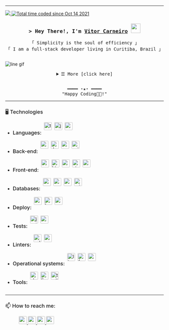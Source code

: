 
<hr/>
<a
    href="https://github.com/vitorcarneiro" 
    alt="visitors"
    target="_blank"
>
    <img src="https://gpvc.arturio.dev/vitorcarneiro" />
</a>

<a href="https://wakatime.com/@75b063fd-fc90-4981-92ec-8042466ed674">
    <img src="https://wakatime.com/badge/user/75b063fd-fc90-4981-92ec-8042466ed674.svg" alt="Total time coded since Oct 14 2021"/>
</a>

<h3 align="center">
        <samp>&gt; Hey There!, I'm
                <b><a target="_blank" href="https://www.linkedin.com/in/vitor-csdo/">Vitor Carneiro</a>
                <img src="https://raw.githubusercontent.com/kaueMarques/kaueMarques/master/hi.gif" width="30px" height="30px">
                </b>
        </samp>
</h3>

<p align="center">
    <samp>
            「 Simplicity is the soul of efficiency 」
            <br>
            「 I am a full-stack developer living in Curitiba, Brazil 」
            <br>
            <br>
    </samp>
</p>

![line gif](https://i.gifer.com/Vp3L.gif)

<details align="center">
    <summary> <samp>&#9776; More [click here]</samp></summary>
    <div align="left">
        <h3 style="font-weight: 500">👨‍💻 About me:</h3 style="font-weight: 500">
        <ul>
            <li>
                ➡️ My second step in life definitely was technology, when I got my first PC I was just 3yo and since then I am so still into it. I passed through some questions in my life, but when I wrote my first code line of "Hello World" on a class of my university I realized that my duty is to make that bunch of code lines into a path for giving the best of me.
            </li>
            <li>
                ➡️ For start my path as Software Engineer I needed to look for something that could help me on this long way, then I found Driven, the name explains itself, they guided me into my goal and taught me a lot.
            </li>
        </ul>
    </div>
    <hr/>
    <div style="width: 100%; display:flex; flex-direction:column; justify-content:center; align-items:center; gap:10px;">
        <div style="width:100%; display:flex">
            <img style="width:68%; height: 200px; margin-right: 5px" src="https://github-readme-stats.vercel.app/api?username=vitorcarneiro&show_icons=true&theme=react" />
            <img style="width:28%; height: 200px;" src="https://github-readme-stats.vercel.app/api/top-langs/?username=vitorcarneiro&theme=react" />
        </div>
    </div>
</details>

<br>

<samp>
    <p align="center">
        ════ ⋆★⋆ ════
        <br>
        "Happy Coding👨‍💻!"
    </p>
</samp>

<hr/>

<h3 style="font-weight: 500" style="font-weight: 400">🖥️ Technologies</h3 style="font-weight: 500">
<ul>
    <li>
        <div style="display: flex; align-content: center; gap: 8px">
            <h3 style="font-weight: 500">Languages:</h3 style="font-weight: 500">
            <a href="https://www.typescriptlang.org/" target="_blank">
                <img src="https://img.shields.io/badge/TypeScript-007ACC?style=for-the-badge&logo=typescript&logoColor=white" alt="typescript" style="border-radius: 8%; height: 25px"/>
            </a>
            <a href="https://www.javascript.com" target="_blank">
                <img src="https://img.shields.io/badge/JavaScript-F7DF1E?style=for-the-badge&logo=javascript&logoColor=black" alt="javascript" style="border-radius: 8%; height: 25px"/>
            </a>
            <a href="https://www.cprogramming.com" target="_blank">
                <img src="https://img.shields.io/badge/C-00599C?style=for-the-badge&logo=c&logoColor=white" alt="c" style="border-radius: 8%; height: 25px"/>
            </a>
        </div>
    </li>
    <li>
        <div style="display: flex; align-content: center; gap: 8px">
            <h3 style="font-weight: 500">Back-end:</h3 style="font-weight: 500">
            <a href="https://nodejs.org/en/about/" target="_blank">
                <img src="https://img.shields.io/badge/Node.js-43853D?style=for-the-badge&logo=node.js&logoColor=white" alt="nodejs" style="border-radius: 8%; height: 25px"/>
            </a>
            <a href="https://www.docker.com" target="_blank">
                <img src="https://img.shields.io/badge/docker-%230db7ed.svg?style=for-the-badge&logo=docker&logoColor=white" alt="docker" style="border-radius: 8%; height: 25px"/>
            </a>
            <a href="https://expressjs.com" target="_blank">
                <img src="https://img.shields.io/badge/Express.js-404D59?style=for-the-badge" alt="express" style="border-radius: 8%; height: 25px"/>
            </a>
            <a href="https://www.nginx.com" target="_blank">
                <img src="https://img.shields.io/badge/nginx-%23009639.svg?style=for-the-badge&logo=nginx&logoColor=white" alt="nginx" style="border-radius: 8%; height: 25px"/>
            </a>
        </div>
    </li>
    <li>
        <div style="display: flex; align-content: center; gap: 8px">
            <h3 style="font-weight: 500">Front-end:</h3 style="font-weight: 500">
            <a href="https://reactjs.org" target="_blank">
                <img src="https://img.shields.io/badge/React-20232A?style=for-the-badge&logo=react&logoColor=61DAFB" alt="react" style="border-radius: 8%; height: 25px"/>
            </a>
            <a href="https://developer.mozilla.org/en-US/docs/Web/HTML" target="_blank">
                <img src="https://img.shields.io/badge/HTML5-E34F26?style=for-the-badge&logo=html5&logoColor=white" alt="html" style="border-radius: 8%; height: 25px"/>
            </a>
            <a href="https://developer.mozilla.org/en-US/docs/Web/CSS" target="_blank">
                <img src="https://img.shields.io/badge/CSS3-1572B6?style=for-the-badge&logo=css3&logoColor=white" alt="css" style="border-radius: 8%; height: 25px"/>
            </a>
            <a href="https://styled-components.com" target="_blank">
                <img src="https://img.shields.io/badge/styled--components-DB7093?style=for-the-badge&logo=styled-components&logoColor=white" alt="styled-components" style="border-radius: 8%; height: 25px"/>
            </a>
            <a href="https://mui.com" target="_blank">
                <img src="https://camo.githubusercontent.com/817fc7ba268e7e1fa114cbc4328bb326913cf392f5e2077ccc7b5f0e90a77109/68747470733a2f2f696d672e736869656c64732e696f2f62616467652f4d6174657269616c25323055492d3030374646463f7374796c653d666f722d7468652d6261646765266c6f676f3d6d7569266c6f676f436f6c6f723d7768697465" alt="material-ui" style="border-radius: 8%; height: 25px"/>
            </a>
        </div>
    </li>
    <li>
        <div style="display: flex; align-content: center; gap: 8px">
            <h3 style="font-weight: 500">Databases:</h3 style="font-weight: 500">
            <a href="https://www.postgresql.org" target="_blank">
                <img src="https://img.shields.io/badge/PostgreSQL-316192?style=for-the-badge&logo=postgresql&logoColor=white" alt="postgres" style="border-radius: 8%; height: 25px"/>
            </a>
            <a href="https://www.mongodb.com" target="_blank">
                <img src="https://img.shields.io/badge/MongoDB-4EA94B?style=for-the-badge&logo=mongodb&logoColor=white" alt="mongo" style="border-radius: 8%; height: 25px"/>
            </a>
            <a href="https://redis.io" target="_blank">
                <img src="https://img.shields.io/badge/redis-%23DD0031.svg?&style=for-the-badge&logo=redis&logoColor=white" alt="redis" style="border-radius: 8%; height: 25px"/>
            </a>
            <a href="https://www.prisma.io" target="_blank">
                <img src="https://img.shields.io/badge/Prisma-3982CE?style=for-the-badge&logo=Prisma&logoColor=white" alt="prisma" style="border-radius: 8%; height: 25px"/>
            </a>
        </div>
    </li>
    <li>
        <div style="display: flex; align-content: center; gap: 8px">
            <h3 style="font-weight: 500">Deploy:</h3 style="font-weight: 500">
            <a href="https://aws.amazon.com" target="_blank">
                <img src="https://img.shields.io/badge/Amazon_AWS-232F3E?style=for-the-badge&logo=amazon-aws&logoColor=white" alt="aws" style="border-radius: 8%; height: 25px"/>
            </a>
            <a href="https://www.heroku.com" target="_blank">
                <img src="https://img.shields.io/badge/Heroku-430098?style=for-the-badge&logo=heroku&logoColor=white" alt="heroku" style="border-radius: 8%; height: 25px"/>
            </a>
            <a href="https://vercel.com" target="_blank">
                <img src="https://img.shields.io/badge/Vercel-000000?style=for-the-badge&logo=vercel&logoColor=white" alt="vercel" style="border-radius: 8%; height: 25px"/>
            </a>
        </div>
    </li>
    <li>
        <div style="display: flex; align-content: center; gap: 8px">
            <h3 style="font-weight: 500">Tests:</h3 style="font-weight: 500">
            <a href="https://jestjs.io" target="_blank">
                <img src="https://img.shields.io/badge/Jest-323330?style=for-the-badge&logo=Jest&logoColor=white" alt="jest" style="border-radius: 8%; height: 25px"/>
            </a>
            <a href="https://www.cprogramming.com" target="_blank">
                <img src="https://img.shields.io/badge/-cypress-%23E5E5E5?style=for-the-badge&logo=cypress&logoColor=058a5e" alt="cypress" style="border-radius: 8%; height: 25px"/>
            </a>
        </div>
    </li>
    <li>
        <div style="display: flex; align-content: center; gap: 8px">
            <h3 style="font-weight: 500">Linters:</h3 style="font-weight: 500">
            <a href="https://www.npmjs.com/package/eslit" target="_blank">
                <img src="https://img.shields.io/badge/eslint-3A33D1?style=for-the-badge&logo=eslint&logoColor=white" alt="eslint" style="border-radius: 8%; height: 25px"/>
            </a>
            <a href="https://prettier.io" target="_blank">
                <img src="https://img.shields.io/badge/prettier-1A2C34?style=for-the-badge&logo=prettier&logoColor=F7BA3E" alt="prettier" style="border-radius: 8%; height: 25px"/>
            </a>
        </div>
    </li>
    <li>
        <div style="display: flex; align-content: center; gap: 8px">
            <h3 style="font-weight: 500">Operational systems:</h3 style="font-weight: 500">
            <a href="https://ubuntu.com" target="_blank">
                <img src="https://img.shields.io/badge/Linux-FCC624?style=for-the-badge&logo=linux&logoColor=black" alt="linux" style="border-radius: 8%; height: 25px"/>
            </a>
            <a href="https://www.freebsd.org" target="_blank">
                <img src="https://img.shields.io/badge/freebsd-AB2B28?style=for-the-badge&logo=freebsd&logoColor=white" alt="freebsd" style="border-radius: 8%; height: 25px"/>
            </a>
            <a href="https://docs.microsoft.com/en-us/windows/wsl/install" target="_blank">
                <img src="https://img.shields.io/badge/WSL-blue?style=for-the-badge&logo=windows&logoColor=white" alt="wsl" style="border-radius: 8%; height: 25px"/>
            </a>
        </div>
    <li>
        <div style="display: flex; align-content: center; gap: 8px">
            <h3 style="font-weight: 500">Tools:</h3 style="font-weight: 500">
            <a href="https://www.typescriptlang.org/" target="_blank">
                <img src="https://img.shields.io/badge/Slack-4A154B?style=for-the-badge&logo=slack&logoColor=white" alt="slack" style="border-radius: 8%; height: 25px"/>
            </a>
            <a href="https://www.figma.com" target="_blank">
                <img src="https://img.shields.io/badge/Figma-F24E1E?style=for-the-badge&logo=figma&logoColor=white" alt="figma" style="border-radius: 8%; height: 25px"/>
            </a>
            <a href="https://trello.com" target="_blank">
                <img src="https://img.shields.io/badge/Trello-0052CC?style=for-the-badge&logo=trello&logoColor=white" alt="trello" style="border-radius: 8%; height: 25px"/>
            </a>
        </div>
    </li>
</ul>

<hr/>

<h3 style="font-weight: 500">📫 How to reach me:</h3 style="font-weight: 500">
&nbsp&nbsp&nbsp&nbsp&nbsp&nbsp&nbsp&nbsp&nbsp&nbsp
<a
    href="https://wa.me/5541999842243?text=Hello%20Vitor,%20I%20saw%20your%20github%20profile" 
    alt="WhatsApp"
    target="_blank"
>
    <img src="https://img.shields.io/badge/WhatsApp-25D366?style=for-the-badge&logo=whatsapp&logoColor=white" style="border-radius: 8%; height: 25px"/>
</a>
<a
    href="https://www.linkedin.com/in/vitor-csdo/" 
    alt="LinkedIn"
    target="_blank"
>
    <img src="https://img.shields.io/badge/LinkedIn-0077B5?style=for-the-badge&logo=linkedin&logoColor=white" style="border-radius: 8%; height: 25px"/>
</a>
<a
    href="https://mail.google.com/mail/u/0/?fs=1&to=vitorcarneiro.sdo@gmail.com&su=I saw your github profile&body=Hello Vitor. My name is _______ &bcc=vitorcarneiro.sdo@gmail.com&tf=cm" 
    alt="Gmail"
    target="_blank"
>
    <img src="https://img.shields.io/badge/Gmail-D14836?style=for-the-badge&logo=gmail&logoColor=white" style="border-radius: 8%; height: 25px"/>
</a>
<a
    href="mailto:vitorcarneiro.sdo@gmail.com" 
    alt="Outlook"
    target="_blank"
>
    <img src="https://img.shields.io/badge/Outlook-0078D4?style=for-the-badge&logo=microsoft-outlook&logoColor=white" style="border-radius: 8%; height: 25px"/>
</a>